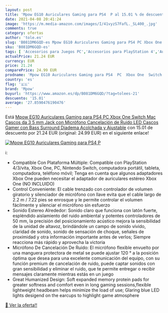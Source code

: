 ```yaml
---
layout: post
title: 'Mpow EG10 Auriculares Gaming para PS4  P al 15.01 % de descuento'
date: 2021-04-08 20:41:24
image: 'https://m.media-amazon.com/images/I/41vyzS7FafL._SL400_.jpg'
comments: true
category: ofertas
author: 'tole.es'
slug: 'B081DM6GQD-es Mpow EG10 Auriculares Gaming para PS4 PC Xbox One Switch...'
sku: 'B081DM6GQD-es'
tags: [ 'Accesorios para Juegos PC','Accesorios para PlayStation 4','Auriculares gaming con micrófono para PlayStation 4','Hardware y juegos para PlayStation 4','Juegos y Accesorios para PC','Videojuegos','mpow','ps4','xbox', ]
actualPrice: 21.24 EUR
currency: EUR
price: 21.24
comparePrice: 24.99 EUR
prodname: 'Mpow EG10 Auriculares Gaming para PS4  PC  Xbox One  Switch  Mac  Cascos da 3 5 mm Jack con Micrófono Cancelación de Ruido  LED Cascos Gamer con Bass Surround  Diadema Acolchada y Ajustable'
country: 'es'
flag: '🇪🇸'
brand: 'Mpow'
buyurl: 'https://www.amazon.es/dp/B081DM6GQD/?tag=tolees-21'
descuento: '15.01'
average: '27.8590476190476'
---
```


Está [Mpow EG10 Auriculares Gaming para PS4  PC  Xbox One  Switch  Mac  Cascos da 3 5 mm Jack con Micrófono Cancelación de Ruido  LED Cascos Gamer con Bass Surround  Diadema Acolchada y Ajustable](https://www.amazon.es/dp/B081DM6GQD/?tag=tolees-21) con 15.01 de descuento por 21.24 EUR (original: 24.99 EUR) en el siguiente enlace!

[![Mpow EG10 Auriculares Gaming para PS4  P](https://m.media-amazon.com/images/I/41vyzS7FafL._SL400_.jpg)](https://www.amazon.es/dp/B081DM6GQD/?tag=tolees-21)

ℹ️:

- Compatible Con Plataforma Múltiple: Compatible con PlayStation 4/3/vita, Xbox One, PC, Nintendo Switch, computadora portátil, tableta, computadora, teléfono móvil; Tenga en cuenta que algunos adaptadores Xbox One pueden necesitar el adaptador de auriculares estéreo Xbox One (NO INCLUIDO)
- Control Conveniente: El cable trenzado con controlador de volumen giratorio y silenciador de micrófono con llave evita que el cable largo de 2.2 m / 7.22 pies se enrosque y le permite controlar el volumen fácilmente y silenciar el micrófono sin esfuerzo
- Sonido Estereo Alrededor: Sonido claro que funciona con latón fuerte, espléndido aislamiento del ruido ambiental y potentes controladores de 50 mm, la precisión del posicionamiento acústico mejora la sensibilidad de la unidad de altavoz, brindándole un campo de sonido vívido, claridad de sonido, sonido de sensación de choque, señales de proximidad y otra información importante antes de verlos; Siempre reacciona más rápido y aprovecha la victoria
- Micrófono De Cancelación De Ruido: El micrófono flexible envuelto por una manguera protectora de metal se puede ajustar 120 ° a la posición óptima que desea para una excelente comunicación del equipo, con su función premium de cancelación de ruido, puede captar sonidos con gran sensibilidad y eliminar el ruido, que te permite entregar o recibir mensajes claramente mientras estás en un juego
- Great Humanized Design: Soft expanded memory protein pads for greater softness and comfort even in long gaming sessions,flexible lightweight headbeam helps minimize the load of use; Glaring blue LED lights desigend on the earcups to highlight game atmosphere

[🛒 Ver la oferta!!](https://www.amazon.es/dp/B081DM6GQD/?tag=tolees-21)
